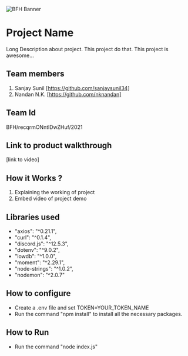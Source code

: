 ![BFH Banner](https://trello-attachments.s3.amazonaws.com/542e9c6316504d5797afbfb9/542e9c6316504d5797afbfc1/39dee8d993841943b5723510ce663233/Frame_19.png)
# Project Name
Long Description about project. This project do that. This project is awesome...
## Team members
1. Sanjay Sunil [https://github.com/sanjaysunil34]
2. Nandan N.K. [https://github.com/nknandan]
## Team Id
BFH/recqrmONntlDwZHuf/2021
## Link to product walkthrough
[link to video]
## How it Works ?
1. Explaining the working of project
2. Embed video of project demo
## Libraries used
*    "axios": "^0.21.1",
*    "curl": "^0.1.4",
*    "discord.js": "^12.5.3",
*    "dotenv": "^9.0.2",
*    "lowdb": "^1.0.0",
*    "moment": "^2.29.1",
*    "node-strings": "^1.0.2",
*    "nodemon": "^2.0.7"
## How to configure
* Create a .env file and set TOKEN=YOUR_TOKEN_NAME
* Run the command "npm install" to install all the necessary packages.
## How to Run
* Run the command "node index.js"
